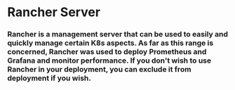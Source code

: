 # Rancher Server
### Rancher is a management server that can be used to easily and quickly manage certain K8s aspects. As far as this range is concerned, Rancher was used to deploy Prometheus and Grafana and monitor performance. If you don't wish to use Rancher in your deployment, you can exclude it from deployment if you wish.